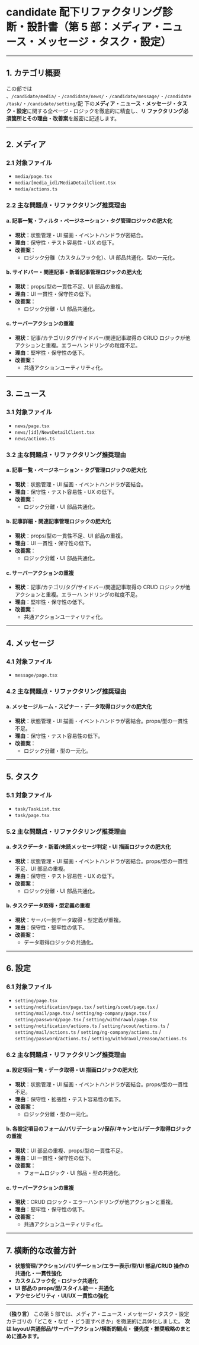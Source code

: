 # candidate 配下リファクタリング診断・設計書（第 5 部：メディア・ニュース・メッセージ・タスク・設定）

---

## 1. カテゴリ概要

この部では
、`/candidate/media/`・`/candidate/news/`・`/candidate/message/`・`/candidate/task/`・`/candidate/setting/`配
下の**メディア・ニュース・メッセージ・タスク・設定**に関する全ページ・ロジックを徹底的に精査し、**リ
ファクタリング必須箇所とその理由・改善案**を厳密に記述します。

---

## 2. メディア

### 2.1 対象ファイル

- `media/page.tsx`
- `media/[media_id]/MediaDetailClient.tsx`
- `media/actions.ts`

### 2.2 主な問題点・リファクタリング推奨理由

#### a. 記事一覧・フィルタ・ページネーション・タグ管理ロジックの肥大化

- **現状**：状態管理・UI 描画・イベントハンドラが密結合。
- **理由**：保守性・テスト容易性・UX の低下。
- **改善案**：
  - ロジック分離（カスタムフック化）、UI 部品共通化、型の一元化。

#### b. サイドバー・関連記事・新着記事管理ロジックの肥大化

- **現状**：props/型の一貫性不足、UI 部品の重複。
- **理由**：UI 一貫性・保守性の低下。
- **改善案**：
  - ロジック分離・UI 部品共通化。

#### c. サーバーアクションの重複

- **現状**：記事/カテゴリ/タグ/サイドバー/関連記事取得の CRUD ロジックが他アクションと重複。エラーハ
  ンドリングの粒度不足。
- **理由**：堅牢性・保守性の低下。
- **改善案**：
  - 共通アクションユーティリティ化。

---

## 3. ニュース

### 3.1 対象ファイル

- `news/page.tsx`
- `news/[id]/NewsDetailClient.tsx`
- `news/actions.ts`

### 3.2 主な問題点・リファクタリング推奨理由

#### a. 記事一覧・ページネーション・タグ管理ロジックの肥大化

- **現状**：状態管理・UI 描画・イベントハンドラが密結合。
- **理由**：保守性・テスト容易性・UX の低下。
- **改善案**：
  - ロジック分離・UI 部品共通化。

#### b. 記事詳細・関連記事管理ロジックの肥大化

- **現状**：props/型の一貫性不足、UI 部品の重複。
- **理由**：UI 一貫性・保守性の低下。
- **改善案**：
  - ロジック分離・UI 部品共通化。

#### c. サーバーアクションの重複

- **現状**：記事/カテゴリ/タグ/サイドバー/関連記事取得の CRUD ロジックが他アクションと重複。エラーハ
  ンドリングの粒度不足。
- **理由**：堅牢性・保守性の低下。
- **改善案**：
  - 共通アクションユーティリティ化。

---

## 4. メッセージ

### 4.1 対象ファイル

- `message/page.tsx`

### 4.2 主な問題点・リファクタリング推奨理由

#### a. メッセージルーム・スピナー・データ取得ロジックの肥大化

- **現状**：状態管理・UI 描画・イベントハンドラが密結合。props/型の一貫性不足。
- **理由**：保守性・テスト容易性の低下。
- **改善案**：
  - ロジック分離・型の一元化。

---

## 5. タスク

### 5.1 対象ファイル

- `task/TaskList.tsx`
- `task/page.tsx`

### 5.2 主な問題点・リファクタリング推奨理由

#### a. タスクデータ・新着/未読メッセージ判定・UI 描画ロジックの肥大化

- **現状**：状態管理・UI 描画・イベントハンドラが密結合。props/型の一貫性不足、UI 部品の重複。
- **理由**：保守性・テスト容易性・UX の低下。
- **改善案**：
  - ロジック分離・UI 部品共通化。

#### b. タスクデータ取得・型定義の重複

- **現状**：サーバー側データ取得・型定義が重複。
- **理由**：保守性・堅牢性の低下。
- **改善案**：
  - データ取得ロジックの共通化。

---

## 6. 設定

### 6.1 対象ファイル

- `setting/page.tsx`
- `setting/notification/page.tsx` / `setting/scout/page.tsx` / `setting/mail/page.tsx` /
  `setting/ng-company/page.tsx` / `setting/password/page.tsx` / `setting/withdrawal/page.tsx`
- `setting/notification/actions.ts` / `setting/scout/actions.ts` / `setting/mail/actions.ts` /
  `setting/ng-company/actions.ts` / `setting/password/actions.ts` /
  `setting/withdrawal/reason/actions.ts`

### 6.2 主な問題点・リファクタリング推奨理由

#### a. 設定項目一覧・データ取得・UI 描画ロジックの肥大化

- **現状**：状態管理・UI 描画・イベントハンドラが密結合。props/型の一貫性不足。
- **理由**：保守性・拡張性・テスト容易性の低下。
- **改善案**：
  - ロジック分離・型の一元化。

#### b. 各設定項目のフォーム/バリデーション/保存/キャンセル/データ取得ロジックの重複

- **現状**：UI 部品の重複、props/型の一貫性不足。
- **理由**：UI 一貫性・保守性の低下。
- **改善案**：
  - フォームロジック・UI 部品・型の共通化。

#### c. サーバーアクションの重複

- **現状**：CRUD ロジック・エラーハンドリングが他アクションと重複。
- **理由**：堅牢性・保守性の低下。
- **改善案**：
  - 共通アクションユーティリティ化。

---

## 7. 横断的な改善方針

- **状態管理/アクション/バリデーション/エラー表示/型/UI 部品/CRUD 操作の共通化・一貫性強化**
- **カスタムフック化・ロジック共通化**
- **UI 部品の props/型/スタイル統一・共通化**
- **アクセシビリティ・UI/UX 一貫性の強化**

---

**（独り言）** この第 5 部では、メディア・ニュース・メッセージ・タスク・設定カテゴリの「どこを・なぜ
・どう直すべきか」を徹底的に具体化しました。 **次は layout/共通部品/サーバーアクション/横断的観点・
優先度・推奨戦略のまとめに進みます。**
